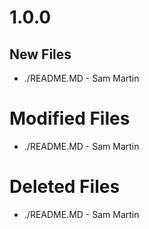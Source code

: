 # 1.0.0

## New Files
 - ./README.MD - Sam Martin

# Modified Files
 - ./README.MD - Sam Martin

# Deleted Files
 - ./README.MD - Sam Martin